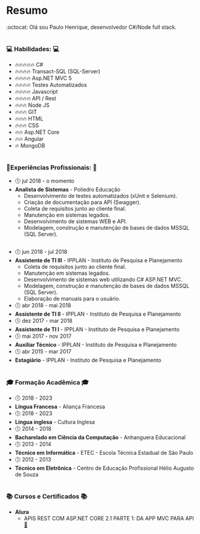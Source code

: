 # Resumo

:octocat: Olá sou Paulo Henrique, desenvolvedor C#/Node full stack.

#

### :computer: Habilidades: :computer:

* :fire::fire::fire::fire::fire: C#
* :fire::fire::fire::fire: Transact-SQL (SQL-Server)
* :fire::fire::fire::fire: Asp.NET MVC 5
* :fire::fire::fire::fire: Testes Automatizados
* :fire::fire::fire::fire: Javascript
* :fire::fire::fire::fire: API / Rest
* :fire::fire::fire: Node JS
* :fire::fire::fire: GIT
* :fire::fire::fire: HTML
* :fire::fire::fire: CSS
* :fire::fire: Asp.NET Core
* :fire::fire: Angular
* :fire: MongoDB

#

### :briefcase:Experiências Profissionais: :briefcase:

* :clock5: jul 2018 - o momento
* **Analista de Sistemas** - Poliedro Educação      
  * Desenvolvimento de testes automatizados (xUnit e Selenium).
  * Criação de documentação para API (Swagger).
  * Coleta de requisitos junto ao cliente final.
  * Manutenção em sistemas legados.
  * Desenvolvimento de sistemas WEB e API.
  * Modelagem, construção e manutenção de bases de dados MSSQL (SQL Server).
  
##

* :clock5: jun 2018 - jul 2018
* **Assistente de TI III** - IPPLAN - Instituto de Pesquisa e Planejamento
  * Coleta de requisitos junto ao cliente final.
  * Manutenção em sistemas legados.
  * Desenvolvimento de sistemas web utilizando C# ASP.NET MVC.
  * Modelagem, construção e manutenção de bases de dados MSSQL (SQL Server).
  * Elaboração de manuais para o usuário.
* :clock5: abr 2018 - mai 2018
* **Assistente de TI II** - IPPLAN - Instituto de Pesquisa e Planejamento
* :clock5: dez 2017 - mar 2018
* **Assistente de TI I** - IPPLAN - Instituto de Pesquisa e Planejamento
* :clock5: mai 2017 - nov 2017
* **Auxiliar Técnico** - IPPLAN - Instituto de Pesquisa e Planejamento
* :clock5: abr 2015 - mar 2017
* **Estagiário** - IPPLAN - Instituto de Pesquisa e Planejamento

#

### :mortar_board: Formação Acadêmica :mortar_board:

* :clock5: 2018 - 2023
* **Língua Francesa** - Aliança Francesa
* :clock5: 2018 - 2023
* **Língua inglesa** - Cultura Inglesa
* :clock5: 2014 - 2018
* **Bacharelado em Ciência da Computação** - Anhanguera Educacional
* :clock5: 2013 - 2014
* **Técnico em Informática** - ETEC - Escola Técnica Estadual de São Paulo
* :clock5: 2012 - 2013
* **Técnico em Eletrônica** - Centro de Educação Profissional Hélio Augusto de Souza

#

### :books: Cursos e Certificados :books:
* **Alura**
  * APIS REST COM ASP.NET CORE 2.1 PARTE 1: DA APP MVC PARA API [:scroll:](https://cursos.alura.com.br/user/paulohenrique-sales47/course/asp-net-core-web-api/certificate "Certificado")



